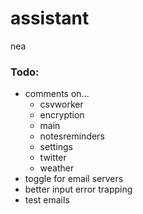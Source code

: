 # assistant
nea

### Todo:
* comments on...  
  * csvworker
  * encryption
  * main
  * notesreminders
  * settings
  * twitter
  * weather
* toggle for email servers
* better input error trapping
* test emails